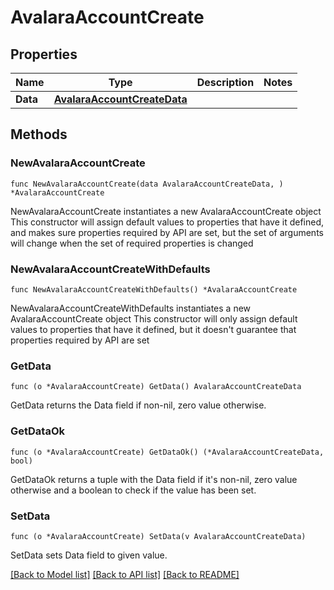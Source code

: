 # AvalaraAccountCreate

## Properties

Name | Type | Description | Notes
------------ | ------------- | ------------- | -------------
**Data** | [**AvalaraAccountCreateData**](AvalaraAccountCreateData.md) |  | 

## Methods

### NewAvalaraAccountCreate

`func NewAvalaraAccountCreate(data AvalaraAccountCreateData, ) *AvalaraAccountCreate`

NewAvalaraAccountCreate instantiates a new AvalaraAccountCreate object
This constructor will assign default values to properties that have it defined,
and makes sure properties required by API are set, but the set of arguments
will change when the set of required properties is changed

### NewAvalaraAccountCreateWithDefaults

`func NewAvalaraAccountCreateWithDefaults() *AvalaraAccountCreate`

NewAvalaraAccountCreateWithDefaults instantiates a new AvalaraAccountCreate object
This constructor will only assign default values to properties that have it defined,
but it doesn't guarantee that properties required by API are set

### GetData

`func (o *AvalaraAccountCreate) GetData() AvalaraAccountCreateData`

GetData returns the Data field if non-nil, zero value otherwise.

### GetDataOk

`func (o *AvalaraAccountCreate) GetDataOk() (*AvalaraAccountCreateData, bool)`

GetDataOk returns a tuple with the Data field if it's non-nil, zero value otherwise
and a boolean to check if the value has been set.

### SetData

`func (o *AvalaraAccountCreate) SetData(v AvalaraAccountCreateData)`

SetData sets Data field to given value.



[[Back to Model list]](../README.md#documentation-for-models) [[Back to API list]](../README.md#documentation-for-api-endpoints) [[Back to README]](../README.md)


